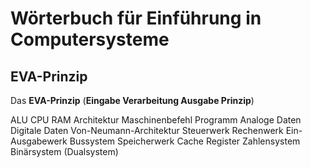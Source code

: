# Wörterbuch für Einführung in Computersysteme

## EVA-Prinzip

Das **EVA-Prinzip** (**Eingabe Verarbeitung Ausgabe Prinzip**)


ALU
CPU
RAM
Architektur
Maschinenbefehl
Programm
Analoge Daten
Digitale Daten
Von-Neumann-Architektur
Steuerwerk
Rechenwerk
Ein-Ausgabewerk
Bussystem
Speicherwerk
Cache
Register
Zahlensystem
Binärsystem (Dualsystem)